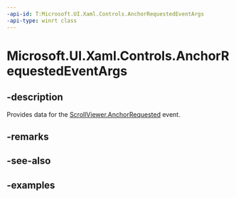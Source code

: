 ```yaml
---
-api-id: T:Microsoft.UI.Xaml.Controls.AnchorRequestedEventArgs
-api-type: winrt class
---
```


<!-- Class syntax.
public class AnchorRequestedEventArgs 
-->

# Microsoft.UI.Xaml.Controls.AnchorRequestedEventArgs

## -description

Provides data for the [ScrollViewer.AnchorRequested](scrollviewer_anchorrequested.md) event.

## -remarks

## -see-also

## -examples

